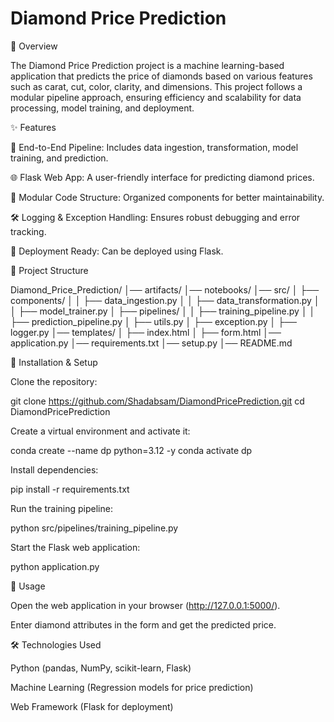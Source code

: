 # Diamond Price Prediction



📌 Overview

The Diamond Price Prediction project is a machine learning-based application that predicts the price of diamonds based on various features such as carat, cut, color, clarity, and dimensions. This project follows a modular pipeline approach, ensuring efficiency and scalability for data processing, model training, and deployment.

✨ Features

🚀 End-to-End Pipeline: Includes data ingestion, transformation, model training, and prediction.

🌐 Flask Web App: A user-friendly interface for predicting diamond prices.

📂 Modular Code Structure: Organized components for better maintainability.

🛠 Logging & Exception Handling: Ensures robust debugging and error tracking.

📌 Deployment Ready: Can be deployed using Flask.

📁 Project Structure

Diamond_Price_Prediction/
│── artifacts/
│── notebooks/
│── src/
│   ├── components/
│   │   ├── data_ingestion.py
│   │   ├── data_transformation.py
│   │   ├── model_trainer.py
│   ├── pipelines/
│   │   ├── training_pipeline.py
│   │   ├── prediction_pipeline.py
│   ├── utils.py
│   ├── exception.py
│   ├── logger.py
│── templates/
│   ├── index.html
│   ├── form.html
│── application.py
│── requirements.txt
│── setup.py
│── README.md

🔧 Installation & Setup

Clone the repository:

git clone https://github.com/Shadabsam/DiamondPricePrediction.git
cd DiamondPricePrediction

Create a virtual environment and activate it:

conda create --name dp python=3.12 -y
conda activate dp

Install dependencies:

pip install -r requirements.txt

Run the training pipeline:

python src/pipelines/training_pipeline.py

Start the Flask web application:

python application.py

🚀 Usage

Open the web application in your browser (http://127.0.0.1:5000/).

Enter diamond attributes in the form and get the predicted price.

🛠 Technologies Used

Python (pandas, NumPy, scikit-learn, Flask)

Machine Learning (Regression models for price prediction)

Web Framework (Flask for deployment)
